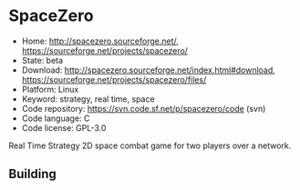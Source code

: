 # SpaceZero

- Home: http://spacezero.sourceforge.net/, https://sourceforge.net/projects/spacezero/
- State: beta
- Download: http://spacezero.sourceforge.net/index.html#download, https://sourceforge.net/projects/spacezero/files/
- Platform: Linux
- Keyword: strategy, real time, space
- Code repository: https://svn.code.sf.net/p/spacezero/code (svn)
- Code language: C
- Code license: GPL-3.0

Real Time Strategy 2D space combat game for two players over a network.

## Building
